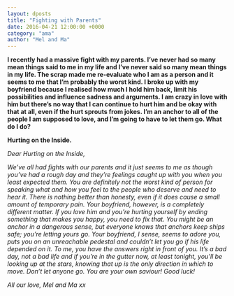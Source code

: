 ```yaml
---
layout: dposts
title: "Fighting with Parents"
date: 2016-04-21 12:00:00 +0000
category: "ama"
author: "Mel and Ma"
---
```

**I recently had a massive fight with my parents. I’ve never had so many mean things said to me in my life and I’ve never said so many mean things in my life. The scrap made me re-evaluate who I am as a person and it seems to me that I’m probably the worst kind. I broke up with my boyfriend because I realised how much I hold him back, limit his possibilities and influence sadness and arguments. I am crazy in love with him but there’s no way that I can continue to hurt him and be okay with that at all, even if the hurt sprouts from jokes. I’m an anchor to all of the people I am supposed to love, and I’m going to have to let them go. What do I do?** 

**Hurting on the Inside.** 

*Dear Hurting on the Inside,* 

*We’ve all had fights with our parents and it just seems to me as though you’ve had a rough day and they’re feelings caught up with you when you least expected them. You are definitely not the worst kind of person for speaking what and how you feel to the people who deserve and need to hear it. There is nothing better than honesty, even if it does cause a small amount of temporary pain. Your boyfriend, however, is a completely different matter. If you love him and you’re hurting yourself by ending something that makes you happy, you need to fix that. You might be an anchor in a dangerous sense, but everyone knows that anchors keep ships safe; you’re letting yours go. Your boyfriend, I sense, seems to adore you, puts you on an unreachable pedestal and couldn’t let you go if his life depended on it. To me, you have the answers right in front of you. It’s a bad day, not a bad life and if you’re in the gutter now, at least tonight, you’ll be looking up at the stars, knowing that up is the only direction in which to move. Don’t let anyone go. You are your own saviour! Good luck!* 

*All our love, Mel and Ma xx*
